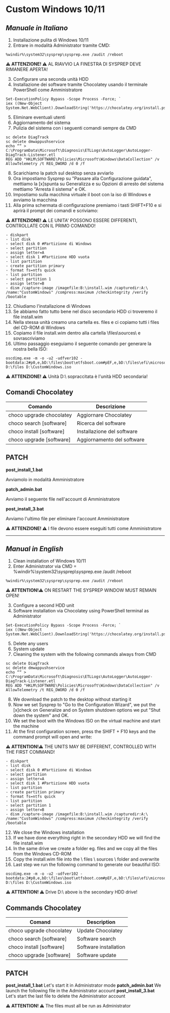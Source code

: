 # Custom Windows 10/11

## _Manuale in Italiano_

1. Installazione pulita di Windows 10/11
2. Entrare in modalità Administrator tramite CMD:

```
%windir%\system32\sysprep\sysprep.exe /audit /reboot
```

**⚠ ATTENZIONE! ⚠** AL RIAVVIO LA FINESTRA DI SYSPREP DEVE RIMANERE APERTA!

3. Configurare una seconda unità HDD 
4. Installazione dei software tramite Chocolatey usando il terminale PowerShell come Amministratore
```
Set-ExecutionPolicy Bypass -Scope Process -Force; `
iex ((New-Object System.Net.WebClient).DownloadString('https://chocolatey.org/install.ps1'))
```
5. Eliminare eventuali utenti
6. Aggiornamento del sistema
7. Pulizia del sistema con i seguenti comandi sempre da CMD
```
sc delete DiagTrack
sc delete dmwappushservice
echo ““ > C:\ProgramData\Microsoft\Diagnosis\ETLLogs\AutoLogger\AutoLogger-DiagTrack-Listener.etl
REG ADD "HKLM\SOFTWARE\Policies\Microsoft\Windows\DataCollection" /v AllowTelemetry /t REG_DWORD /d 0 /f
```
8. Scarichiamo la patch sul desktop senza avviarlo
9. Ora impostiamo Sysprep su "Passare alla Configurazione guidata", mettiamo la [x]spunta su Generalizza e su Opzioni di arresto del sistema mettiamo "Arresta il sistema" e OK.
10. Impostiamo sulla macchina virtuale il boot con la iso di Windows e avviamo la macchina
11. Alla prima schermata di configurazione premiamo i tasti SHIFT+F10 e si aprirà il prompt dei comandi e scriviamo:

**⚠ ATTENZIONE! ⚠** LE UNITA' POSSONO ESSERE DIFFERENTI, CONTROLLATE CON IL PRIMO COMANDO!

```
- diskpart
- list disk
- select disk 0 #Partizione di Windows
- select partition
- assign letter=A
- select disk 1 #Partizione HDD vuota
- list partition
- create partition primary
- format fs=ntfs quick
- list partition
- select partition 1
- assign letter=B
- dism /capture-image /imagefile:B:\install.wim /capturedir:A:\ /name:"CustomWindows" /compress:maximum /checkintegrity /verify /bootable
```
12. Chiudiamo l'installazione di Windows
13. Se abbiamo fatto tutto bene nel disco secondario HDD ci troveremo il file install.wim
14. Nella stessa unità creamo una cartella es. files e ci copiamo tutti i files del CD-ROM di Windows
15. Copiamo il file install.wim dentro alla cartella \files\sources\ e sovrascriviamo
16. Ultimo passaggio eseguiamo il seguente comando per generare la nostra bella ISO:
```
oscdimg.exe -m -o -u2 -udfver102 -bootdata:2#p0,e,bD:\files\boot\etfsboot.com#pEF,e,bD:\files\efi\microsoft\boot\efisys.bin D:\files D:\CustomWindows.iso
```
**⚠ ATTENZIONE! ⚠** Unità D:\ sopraccitata è l'unità HDD secondaria!

## Comandi Chocolatey
| Comando | Descrizione |
| ------ | ------ |
| choco upgrade chocolatey | Aggiornare Chocolatey |
| choco search [software] | Ricerca del software |
| choco install [software] | Installazione del software |
| choco upgrade [software] | Aggiornamento del software |


## PATCH
**post_install_1.bat**

Avviamolo in modalità Amministratore

**patch_admin.bat**

Avviamo il seguente file nell'account di Amministratore

**post_install_3.bat**

Avviamo l'ultimo file per eliminare l'account Amministratore

**⚠ ATTENZIONE! ⚠** I file  devono essere eseguiti tutti come Amministratore

---

## _Manual in English_

1. Clean installation of Windows 10/11
2. Enter Administrator via CMD = %windir%\system32\sysprep\sysprep.exe /audit /reboot

```
%windir%\system32\sysprep\sysprep.exe /audit /reboot
```

**⚠ ATTENTION!⚠** ON RESTART THE SYSPREP WINDOW MUST REMAIN OPEN!

3. Configure a second HDD unit
4. Software installation via Chocolatey using PowerShell terminal as Administrator
```
Set-ExecutionPolicy Bypass -Scope Process -Force; `
iex ((New-Object System.Net.WebClient).DownloadString('https://chocolatey.org/install.ps1'))
```
5. Delete any users
6. System update
7. Cleaning the system with the following commands always from CMD
```
sc delete DiagTrack
sc delete dmwappushservice
echo ““ > C:\ProgramData\Microsoft\Diagnosis\ETLLogs\AutoLogger\AutoLogger-DiagTrack-Listener.etl
REG ADD "HKLM\SOFTWARE\Policies\Microsoft\Windows\DataCollection" /v AllowTelemetry /t REG_DWORD /d 0 /f
```
8. We download the patch to the desktop without starting it
9. Now we set Sysprep to "Go to the Configuration Wizard", we put the [x]check on Generalize and on System shutdown options we put "Shut down the system" and OK.
10. We set the boot with the Windows ISO on the virtual machine and start the machine
11. At the first configuration screen, press the SHIFT + F10 keys and the command prompt will open and write:

**⚠ ATTENTION!⚠** THE UNITS MAY BE DIFFERENT, CONTROLLED WITH THE FIRST COMMAND!

```
- diskpart
- list disk
- select disk 0 #Partizione di Windows
- select partition
- assign letter=A
- select disk 1 #Partizione HDD vuota
- list partition
- create partition primary
- format fs=ntfs quick
- list partition
- select partition 1
- assign letter=B
- dism /capture-image /imagefile:B:\install.wim /capturedir:A:\ /name:"CustomWindows" /compress:maximum /checkintegrity /verify /bootable
```
12. We close the Windows installation
13. If we have done everything right in the secondary HDD we will find the file install.wim
14. In the same drive we create a folder eg. files and we copy all the files from the Windows CD-ROM
15. Copy the install.wim file into the \ files \ sources \ folder and overwrite
16. Last step we run the following command to generate our beautiful ISO:
```
oscdimg.exe -m -o -u2 -udfver102 -bootdata:2#p0,e,bD:\files\boot\etfsboot.com#pEF,e,bD:\files\efi\microsoft\boot\efisys.bin D:\files D:\CustomWindows.iso
```
**⚠ ATTENTION! ⚠** Drive D:\ above is the secondary HDD drive!

## Commands Chocolatey
| Comand | Description |
| ------ | ------ |
| choco upgrade chocolatey | Update Chocolatey |
| choco search [software] | Software search |
| choco install [software] | Software installation |
| choco upgrade [software] | Software update |


## PATCH
**post_install_1.bat**
Let's start it in Administrator mode
**patch_admin.bat**
We launch the following file in the Administrator account
**post_install_3.bat**
Let's start the last file to delete the Administrator account

**⚠ ATTENTION! ⚠** The files must all be run as Administrator


